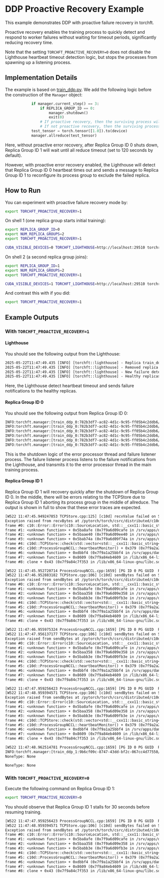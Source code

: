 # DDP Proactive Recovery Example

This example demonstrates DDP with proactive failure recovery in torchft.

Proactive recovery enables the training process to quickly detect and respond to worker failures without waiting for timeout periods, significantly reducing recovery time.

Note that the setting `TORCHFT_PROACTIVE_RECOVERY=0` does not disable the Lighthouse heartbeat timeout detection logic, but stops the processes from spawning up a listening process.

## Implementation Details

The example is based on [train_ddp.py](../../train_ddp.py). We add the following logic before the construction of the `Manager` object:

```python
            if manager.current_step() == 3:
                if REPLICA_GROUP_ID == 0:
                    manager.shutdown()
                    exit(0)
                # If proactive recovery, then the surviving process will reconfigure
                # If not proactive recovery, then the surviving process will wait until timeout
            test_tensor = torch.tensor([1.0]).to(device)
            manager.allreduce(test_tensor)
```

Here, without proactive error recovery, after Replica Group ID 0 shuts down, Replica Group ID 1 will wait until all reduce timeout (set to 120 seconds by default).

However, with proactive error recovery enabled, the Lighthouse will detect that Replica Group ID 0 heartbeat times out and sends a message to Replica Group ID 1 to reconfigure its process group to exclude the failed replica.

## How to Run

You can experiment with proactive failure recovery mode by:

```sh
export TORCHFT_PROACTIVE_RECOVERY=1
```

On shell 1 (one replica group starts initial training):
```sh
export REPLICA_GROUP_ID=0
export NUM_REPLICA_GROUPS=2
export TORCHFT_PROACTIVE_RECOVERY=1

CUDA_VISIBLE_DEVICES=0 TORCHFT_LIGHTHOUSE=http://localhost:29510 torchrun --master_port=29600 --nnodes=1 --nproc_per_node=1 -- examples/ddp_proactive/train_ddp_proactive.py
```

On shell 2 (a second replica group joins):
```sh
export REPLICA_GROUP_ID=1
export NUM_REPLICA_GROUPS=2
export TORCHFT_PROACTIVE_RECOVERY=1

CUDA_VISIBLE_DEVICES=1 TORCHFT_LIGHTHOUSE=http://localhost:29510 torchrun --master_port=29601 --nnodes=1 --nproc_per_node=1 -- examples/ddp_proactive/train_ddp_proactive.py
```

And contrast this with if you did:

```sh
export TORCHFT_PROACTIVE_RECOVERY=1
```

## Example Outputs

### With `TORCHFT_PROACTIVE_RECOVERY=1`

#### Lighthouse

You should see the following output from the Lighthouse:

```txt
2025-05-22T11:47:49.435 [INFO] [torchft::lighthouse] - Replica train_ddp_0:782b3df7-ac82-4d1c-9c95-ff05b4c2ddb6 timed out (last heartbeat: Instant { tv_sec: 5334992, tv_nsec: 45173926 }), sending failure notification.
2025-05-22T11:47:49.435 [INFO] [torchft::lighthouse] - Removed replica train_ddp_0:782b3df7-ac82-4d1c-9c95-ff05b4c2ddb6 from heartbeats and participants due to timeout.
2025-05-22T11:47:49.435 [INFO] [torchft::lighthouse] - New failure detected, resetting all participants for quorum formation.
2025-05-22T11:47:49.435 [INFO] [torchft::lighthouse] - Healthy replicas received failure notification for train_ddp_0:782b3df7-ac82-4d1c-9c95-ff05b4c2ddb6 with error message: heartbeat timeout
```

Here, the Lighthouse detect heartbeat timeout and sends failure notifications to the healthy replicas.

#### Replica Group ID 0 

You should see the following output from Replica Group ID 0:

```txt
INFO:torchft.manager:[train_ddp_0:782b3df7-ac82-4d1c-9c95-ff05b4c2ddb6/0 - step 3] Setting error processor thread stop event
INFO:torchft.manager:[train_ddp_0:782b3df7-ac82-4d1c-9c95-ff05b4c2ddb6/0 - step 3] Waiting for error processor thread to complete
INFO:torchft.manager:[train_ddp_0:782b3df7-ac82-4d1c-9c95-ff05b4c2ddb6/0 - step 3] Error processor thread shutdown completed.
INFO:torchft.manager:[train_ddp_0:782b3df7-ac82-4d1c-9c95-ff05b4c2ddb6/0 - step 3] Setting failure listener stop event for process
INFO:torchft.manager:[train_ddp_0:782b3df7-ac82-4d1c-9c95-ff05b4c2ddb6/0 - step 3] Waiting for failure listener process to complete
INFO:torchft.manager:[train_ddp_0:782b3df7-ac82-4d1c-9c95-ff05b4c2ddb6/0 - step 3] Failure listener process shutdown completed
```

This is the shutdown logic of the error processor thread and failure listener process. The failure listener process listens to the failure notifications from the Lighthouse, and transmits it to the error processor thread in the main training process.

#### Replica Group ID 1

Replica Group ID 1 will recovery quickly after the shutdown of Replica Group ID 0. In the middle, there will be errors relating to the TCPStore due to Replica Group ID 1 aborting its process group in the middle of allreduce. The output is shown in full to show that these error traces are expected.

```txt
[W522 11:47:45.949247853 TCPStore.cpp:125] [c10d] recvValue failed on SocketImpl(fd=77, addr=[::ffff:127.0.0.1]:39732, remote=[::ffff:127.0.0.1]:29600): failed to recv, got 0 bytes
Exception raised from recvBytes at /pytorch/torch/csrc/distributed/c10d/Utils.hpp:678 (most recent call first):
frame #0: c10::Error::Error(c10::SourceLocation, std::__cxx11::basic_string<char, std::char_traits<char>, std::allocator<char> >) + 0x98 (0x7f9a28f795e8 in /srv/apps/danny/miniconda3/envs/warren/torchtitan/lib/python3.11/site-packages/torch/lib/libc10.so)
frame #1: <unknown function> + 0x5ba8afe (0x7f9a6d09cafe in /srv/apps/danny/miniconda3/envs/warren/torchtitan/lib/python3.11/site-packages/torch/lib/libtorch_cpu.so)
frame #2: <unknown function> + 0x5baae40 (0x7f9a6d09ee40 in /srv/apps/danny/miniconda3/envs/warren/torchtitan/lib/python3.11/site-packages/torch/lib/libtorch_cpu.so)
frame #3: <unknown function> + 0x5bab74a (0x7f9a6d09f74a in /srv/apps/danny/miniconda3/envs/warren/torchtitan/lib/python3.11/site-packages/torch/lib/libtorch_cpu.so)
frame #4: c10d::TCPStore::check(std::vector<std::__cxx11::basic_string<char, std::char_traits<char>, std::allocator<char> >, std::allocator<std::__cxx11::basic_string<char, std::char_traits<char>, std::allocator<char> > > > const&) + 0x2a9 (0x7f9a6d0991a9 in /srv/apps/danny/miniconda3/envs/warren/torchtitan/lib/python3.11/site-packages/torch/lib/libtorch_cpu.so)
frame #5: c10d::ProcessGroupNCCL::heartbeatMonitor() + 0x379 (0x7f9a2a2929a9 in /srv/apps/danny/miniconda3/envs/warren/torchtitan/lib/python3.11/site-packages/torch/lib/libtorch_cuda.so)
frame #6: <unknown function> + 0xdbbf4 (0x7f9a1a25bbf4 in /srv/apps/danny/miniconda3/envs/warren/torchtitan/bin/../lib/libstdc++.so.6)
frame #7: <unknown function> + 0x8609 (0x7f9a84eb4609 in /lib/x86_64-linux-gnu/libpthread.so.0)
frame #8: clone + 0x43 (0x7f9a84c7f353 in /lib/x86_64-linux-gnu/libc.so.6)

[W522 11:47:45.952720714 ProcessGroupNCCL.cpp:1659] [PG ID 0 PG GUID  Rank 1] Failed to check the "should dump" flag on TCPStore, (maybe TCPStore server has shut down too early), with error: failed to recv, got 0 bytes
[W522 11:47:46.952883182 TCPStore.cpp:106] [c10d] sendBytes failed on SocketImpl(fd=77, addr=[::ffff:127.0.0.1]:39732, remote=[::ffff:127.0.0.1]:29600): Broken pipe
Exception raised from sendBytes at /pytorch/torch/csrc/distributed/c10d/Utils.hpp:653 (most recent call first):
frame #0: c10::Error::Error(c10::SourceLocation, std::__cxx11::basic_string<char, std::char_traits<char>, std::allocator<char> >) + 0x98 (0x7f9a28f795e8 in /srv/apps/danny/miniconda3/envs/warren/torchtitan/lib/python3.11/site-packages/torch/lib/libc10.so)
frame #1: <unknown function> + 0x5ba8afe (0x7f9a6d09cafe in /srv/apps/danny/miniconda3/envs/warren/torchtitan/lib/python3.11/site-packages/torch/lib/libtorch_cpu.so)
frame #2: <unknown function> + 0x5baa358 (0x7f9a6d09e358 in /srv/apps/danny/miniconda3/envs/warren/torchtitan/lib/python3.11/site-packages/torch/lib/libtorch_cpu.so)
frame #3: <unknown function> + 0x5babb3e (0x7f9a6d09fb3e in /srv/apps/danny/miniconda3/envs/warren/torchtitan/lib/python3.11/site-packages/torch/lib/libtorch_cpu.so)
frame #4: c10d::TCPStore::check(std::vector<std::__cxx11::basic_string<char, std::char_traits<char>, std::allocator<char> >, std::allocator<std::__cxx11::basic_string<char, std::char_traits<char>, std::allocator<char> > > > const&) + 0x298 (0x7f9a6d099198 in /srv/apps/danny/miniconda3/envs/warren/torchtitan/lib/python3.11/site-packages/torch/lib/libtorch_cpu.so)
frame #5: c10d::ProcessGroupNCCL::heartbeatMonitor() + 0x379 (0x7f9a2a2929a9 in /srv/apps/danny/miniconda3/envs/warren/torchtitan/lib/python3.11/site-packages/torch/lib/libtorch_cuda.so)
frame #6: <unknown function> + 0xdbbf4 (0x7f9a1a25bbf4 in /srv/apps/danny/miniconda3/envs/warren/torchtitan/bin/../lib/libstdc++.so.6)
frame #7: <unknown function> + 0x8609 (0x7f9a84eb4609 in /lib/x86_64-linux-gnu/libpthread.so.0)
frame #8: clone + 0x43 (0x7f9a84c7f353 in /lib/x86_64-linux-gnu/libc.so.6)

[W522 11:47:46.955975324 ProcessGroupNCCL.cpp:1659] [PG ID 0 PG GUID  Rank 1] Failed to check the "should dump" flag on TCPStore, (maybe TCPStore server has shut down too early), with error: Broken pipe
[W522 11:47:47.956137177 TCPStore.cpp:106] [c10d] sendBytes failed on SocketImpl(fd=77, addr=[::ffff:127.0.0.1]:39732, remote=[::ffff:127.0.0.1]:29600): Broken pipe
Exception raised from sendBytes at /pytorch/torch/csrc/distributed/c10d/Utils.hpp:653 (most recent call first):
frame #0: c10::Error::Error(c10::SourceLocation, std::__cxx11::basic_string<char, std::char_traits<char>, std::allocator<char> >) + 0x98 (0x7f9a28f795e8 in /srv/apps/danny/miniconda3/envs/warren/torchtitan/lib/python3.11/site-packages/torch/lib/libc10.so)
frame #1: <unknown function> + 0x5ba8afe (0x7f9a6d09cafe in /srv/apps/danny/miniconda3/envs/warren/torchtitan/lib/python3.11/site-packages/torch/lib/libtorch_cpu.so)
frame #2: <unknown function> + 0x5baa358 (0x7f9a6d09e358 in /srv/apps/danny/miniconda3/envs/warren/torchtitan/lib/python3.11/site-packages/torch/lib/libtorch_cpu.so)
frame #3: <unknown function> + 0x5babb3e (0x7f9a6d09fb3e in /srv/apps/danny/miniconda3/envs/warren/torchtitan/lib/python3.11/site-packages/torch/lib/libtorch_cpu.so)
frame #4: c10d::TCPStore::check(std::vector<std::__cxx11::basic_string<char, std::char_traits<char>, std::allocator<char> >, std::allocator<std::__cxx11::basic_string<char, std::char_traits<char>, std::allocator<char> > > > const&) + 0x298 (0x7f9a6d099198 in /srv/apps/danny/miniconda3/envs/warren/torchtitan/lib/python3.11/site-packages/torch/lib/libtorch_cpu.so)
frame #5: c10d::ProcessGroupNCCL::heartbeatMonitor() + 0x379 (0x7f9a2a2929a9 in /srv/apps/danny/miniconda3/envs/warren/torchtitan/lib/python3.11/site-packages/torch/lib/libtorch_cuda.so)
frame #6: <unknown function> + 0xdbbf4 (0x7f9a1a25bbf4 in /srv/apps/danny/miniconda3/envs/warren/torchtitan/bin/../lib/libstdc++.so.6)
frame #7: <unknown function> + 0x8609 (0x7f9a84eb4609 in /lib/x86_64-linux-gnu/libpthread.so.0)
frame #8: clone + 0x43 (0x7f9a84c7f353 in /lib/x86_64-linux-gnu/libc.so.6)

[W522 11:47:47.959256423 ProcessGroupNCCL.cpp:1659] [PG ID 0 PG GUID  Rank 1] Failed to check the "should dump" flag on TCPStore, (maybe TCPStore server has shut down too early), with error: Broken pipe
[W522 11:47:48.959394571 TCPStore.cpp:106] [c10d] sendBytes failed on SocketImpl(fd=77, addr=[::ffff:127.0.0.1]:39732, remote=[::ffff:127.0.0.1]:29600): Broken pipe
Exception raised from sendBytes at /pytorch/torch/csrc/distributed/c10d/Utils.hpp:653 (most recent call first):
frame #0: c10::Error::Error(c10::SourceLocation, std::__cxx11::basic_string<char, std::char_traits<char>, std::allocator<char> >) + 0x98 (0x7f9a28f795e8 in /srv/apps/danny/miniconda3/envs/warren/torchtitan/lib/python3.11/site-packages/torch/lib/libc10.so)
frame #1: <unknown function> + 0x5ba8afe (0x7f9a6d09cafe in /srv/apps/danny/miniconda3/envs/warren/torchtitan/lib/python3.11/site-packages/torch/lib/libtorch_cpu.so)
frame #2: <unknown function> + 0x5baa358 (0x7f9a6d09e358 in /srv/apps/danny/miniconda3/envs/warren/torchtitan/lib/python3.11/site-packages/torch/lib/libtorch_cpu.so)
frame #3: <unknown function> + 0x5babb3e (0x7f9a6d09fb3e in /srv/apps/danny/miniconda3/envs/warren/torchtitan/lib/python3.11/site-packages/torch/lib/libtorch_cpu.so)
frame #4: c10d::TCPStore::check(std::vector<std::__cxx11::basic_string<char, std::char_traits<char>, std::allocator<char> >, std::allocator<std::__cxx11::basic_string<char, std::char_traits<char>, std::allocator<char> > > > const&) + 0x298 (0x7f9a6d099198 in /srv/apps/danny/miniconda3/envs/warren/torchtitan/lib/python3.11/site-packages/torch/lib/libtorch_cpu.so)
frame #5: c10d::ProcessGroupNCCL::heartbeatMonitor() + 0x379 (0x7f9a2a2929a9 in /srv/apps/danny/miniconda3/envs/warren/torchtitan/lib/python3.11/site-packages/torch/lib/libtorch_cuda.so)
frame #6: <unknown function> + 0xdbbf4 (0x7f9a1a25bbf4 in /srv/apps/danny/miniconda3/envs/warren/torchtitan/bin/../lib/libstdc++.so.6)
frame #7: <unknown function> + 0x8609 (0x7f9a84eb4609 in /lib/x86_64-linux-gnu/libpthread.so.0)
frame #8: clone + 0x43 (0x7f9a84c7f353 in /lib/x86_64-linux-gnu/libc.so.6)

[W522 11:47:48.962514781 ProcessGroupNCCL.cpp:1659] [PG ID 0 PG GUID  Rank 1] Failed to check the "should dump" flag on TCPStore, (maybe TCPStore server has shut down too early), with error: Broken pipe
INFO:torchft.manager:[train_ddp_1:9b6cf09c-8747-43dd-bf2c-067cc4d77550/0 - step 3] Received error: Peer failure detected in listener process: replica train_ddp_0:782b3df7-ac82-4d1c-9c95-ff05b4c2ddb6 has failed
NoneType: None

NoneType: None
```

### With `TORCHFT_PROACTIVE_RECOVERY=0`

Execute the following command on Replica Group ID 1:
```sh
export TORCHFT_PROACTIVE_RECOVERY=0
```

You should observe that Replica Group ID 1 stalls for 30 seconds before resuming training.

```txt
[W522 11:47:47.959256423 ProcessGroupNCCL.cpp:1659] [PG ID 0 PG GUID  Rank 1] Failed to check the "should dump" flag on TCPStore, (maybe TCPStore server has shut down too early), with error: Broken pipe
[W522 11:47:48.959394571 TCPStore.cpp:106] [c10d] sendBytes failed on SocketImpl(fd=77, addr=[::ffff:127.0.0.1]:39732, remote=[::ffff:127.0.0.1]:29600): Broken pipe
Exception raised from sendBytes at /pytorch/torch/csrc/distributed/c10d/Utils.hpp:653 (most recent call first):
frame #0: c10::Error::Error(c10::SourceLocation, std::__cxx11::basic_string<char, std::char_traits<char>, std::allocator<char> >) + 0x98 (0x7f9a28f795e8 in /srv/apps/danny/miniconda3/envs/warren/torchtitan/lib/python3.11/site-packages/torch/lib/libc10.so)
frame #1: <unknown function> + 0x5ba8afe (0x7f9a6d09cafe in /srv/apps/danny/miniconda3/envs/warren/torchtitan/lib/python3.11/site-packages/torch/lib/libtorch_cpu.so)
frame #2: <unknown function> + 0x5baa358 (0x7f9a6d09e358 in /srv/apps/danny/miniconda3/envs/warren/torchtitan/lib/python3.11/site-packages/torch/lib/libtorch_cpu.so)
frame #3: <unknown function> + 0x5babb3e (0x7f9a6d09fb3e in /srv/apps/danny/miniconda3/envs/warren/torchtitan/lib/python3.11/site-packages/torch/lib/libtorch_cpu.so)
frame #4: c10d::TCPStore::check(std::vector<std::__cxx11::basic_string<char, std::char_traits<char>, std::allocator<char> >, std::allocator<std::__cxx11::basic_string<char, std::char_traits<char>, std::allocator<char> > > > const&) + 0x298 (0x7f9a6d099198 in /srv/apps/danny/miniconda3/envs/warren/torchtitan/lib/python3.11/site-packages/torch/lib/libtorch_cpu.so)
frame #5: c10d::ProcessGroupNCCL::heartbeatMonitor() + 0x379 (0x7f9a2a2929a9 in /srv/apps/danny/miniconda3/envs/warren/torchtitan/lib/python3.11/site-packages/torch/lib/libtorch_cuda.so)
frame #6: <unknown function> + 0xdbbf4 (0x7f9a1a25bbf4 in /srv/apps/danny/miniconda3/envs/warren/torchtitan/bin/../lib/libstdc++.so.6)
frame #7: <unknown function> + 0x8609 (0x7f9a84eb4609 in /lib/x86_64-linux-gnu/libpthread.so.0)
frame #8: clone + 0x43 (0x7f9a84c7f353 in /lib/x86_64-linux-gnu/libc.so.6)
```